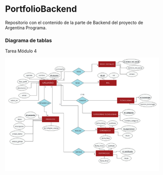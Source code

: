 # PortfolioBackend

Repositorio con el contenido de la parte de Backend del proyecto de Argentina Programa.

### Diagrama de tablas
Tarea Módulo 4  

![Diagrama de Tablas](mapa.jpg)